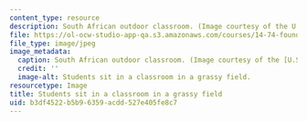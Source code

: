 ```yaml
---
content_type: resource
description: South African outdoor classroom. (Image courtesy of the U.S. Peace Corps.)
file: https://ol-ocw-studio-app-qa.s3.amazonaws.com/courses/14-74-foundations-of-development-policy-spring-2009/b3df4522b5b96359acdd527e405fe8c7_14-74s09-th.jpg
file_type: image/jpeg
image_metadata:
  caption: South African outdoor classroom. (Image courtesy of the [U.S. Peace Corps](http://www.peacecorps.gov/).)
  credit: ''
  image-alt: Students sit in a classroom in a grassy field.
resourcetype: Image
title: Students sit in a classroom in a grassy field
uid: b3df4522-b5b9-6359-acdd-527e405fe8c7
---
```

